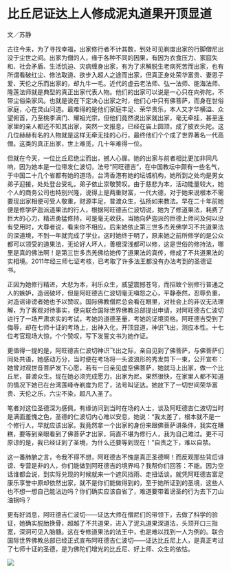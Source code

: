 # 比丘尼证达上人修成泥丸道果开顶显道

文／苏静

古往今来，为了寻找幸福，出家修行者不计其数，到处可见剃度出家的行脚僧尼出没于尘世之间。出家为僧的人，缘于各种不同的因果，有因为衣食压力、家庭失和、社会矛盾、生活饥迫、灾病缠身出家，有为了求解脱生老病死苦而出家，也有所谓看破红尘、修法取道、欲步入超人之途而出家，但真正身处荣华富贵、妻恩子爱、天伦之乐而出家的，却九牛一毛。近代的虚云老法师、弘一法师、能海法师、隆莲法师就是典型的真正出家代表人物。他们的出家可以说是一心只在向弥陀，不带尘俗染家风。也就是说在下定决心出家之时，他们心中只有佛菩萨，而身在世俗家庭，心在灵山问道。最难得的是他们家庭丰足、荣华贵乐，本人又才华横溢、众望俯首，乃至桃李满门、耀祖光宗，但他们竟然说出家就出家，毫无牵挂，甚至连家里的亲人都还不知其出家，突然一文报息，已经在庙上圆顶，成了披衣头陀。这几位赫赫有名的人物就是这样无牵无挂的心行，最终他们个个成了世界著名一代高僧。这类的真正出家，世上难觅，几十年难得一位。

但就在今天，一位比丘尼绝尘而出，撼人心扉。她的出家与前者相比更加非同凡响，因为她本是一位带发仁波切，法号“阿旺德吉”，在中国教坛中颇有一些名气，于中国二十几个省都有她的道场，台湾香港有她的坛城机构，她所到之处均是男女弟子迎接，处处登台受礼，弟子依止崇敬赞叹。由于慈悲为本，活动能量较大，她个人的商务公司也特别兴隆，说得上是两重财富，一代大德，对于她来说根本不需要现出家相便可受人敬重，财源丰足，普渡众生，弘扬如来教法。早在二十年前她便是修学萨迦派道果法的行人，根据阿旺德吉仁波切说，她为了修道果法，耗费了巨大的心力，精进勇猛修持，可是毫无收获。当她向萨迦派的巨德上师问及何以没有受用时，大尊者说，看来你不相应。后来她依止第三世多杰羌佛学习不共道果法的深道境，不到一年就完成了学业，这时她终于明了，原来她之前所修学的是公众都可以领受的道果法，无论好人坏人，善根深浅都可以修，这是世俗的修持法，哪里是真的佛法啊！是第三世多杰羌佛给她传了道果法的真传，修成了不共道果法的实相境。2011年经三师七证考核，已考取了许多法王都没有办法考到的圣德证书。

正因为她修行精进，大悲为本，利乐众生，威望震撼苍穹，而招致个别修行普通之人的嫉妒，造谣破坏，但是阿旺德吉仁波切毫无嗔怨之心，平静泰然，忍辱负重，对造谣诽谤者她也予以赞叹。国际佛教僧尼总会看在眼里，对社会上的非议无法理解，为了客观对待事实，便向联合国际世界佛教总部提出申请，对阿旺德吉仁波切进行了一场严肃求实的考试，考她的道德圣量，考她的证境资格。阿旺德吉受到了侮辱，却在七师十证的考场上，出神入化，开顶显道，神识飞出，测应本性。十七位考官现场大惊，个个赞叹，写下发誓文书为她作证。

更值得一提的是，阿旺德吉仁波切神识飞出之际，亲自见到了佛菩萨，与佛菩萨们同处共语，她感动万分，当时便在考场将一头波浪形的秀发剪下一束，公开宣布：她曾对观世音菩萨发下心愿，若有一日亲见虚空佛菩萨，她就马上出家，做一个比丘尼，普渡众生。现在她必须完成愿力，出家为尼。果然很快，在家里人都不知道的情况下她已在台湾莲峰寺剃度为尼了，法号叫证达。她放下了一切世间荣华富贵、天伦之乐，六尘不染，超凡入圣了。

笔者对这位圣德深为感佩，有缘访问到当时在场的人士，谈及阿旺德吉仁波切当时是满面羞愧之色，圣德的仁波切内心难以安息，她说：“我太差了，根本就不是一个修行人，早就应该出家。我竟然拿一个出家的身份来跟佛菩萨讲条件，我实在糟糕，要等到亲眼看到了佛菩萨才出家，简直不堪为修行人，我为自己难过。更不可原谅的是，我已经证到了圣境，为什么还要等到现在！”自责之下，难以自禁。

这一番肺腑之言，令我不得不想，阿旺德吉不愧是真正圣德啊！而反观那些背后诽谤、专营是非的人，你们能做到阿旺德吉的境界吗？我帮你们回答：不能。因为空话谁都会说，到实际兑现的时候就来一个遮风挡雨、走扭话谈。就凭阿旺德吉富足康乐享誉中原却依然出家，就不是你们能做得到的，至于她所证到的圣境，这些人也不想一想自己能沾边吗？你们确实应该自省了，难道要带着谤圣的行为去下刀山油锅吗？

更有好消息，阿旺德吉仁波切——证达大师在僧尼们的带领下，去做了科学的验证，她确实脱胎换骨，超越了不共道果，进入了泥丸道果深道法，头顶开口三指宽，深洞可见入脑髓。这在专修道果法的法王中，也是难以找到一人为例的。联合国际世界佛教总部已经正式宣布阿旺德吉仁波切——证达比丘尼上人，是真正考过了七师十证的圣德，是为佛陀们增光的比丘尼、好上师、众生的依怙。

![](https://cdn.jsdelivr.net/gh/gxlist/image/%E6%AF%94%E4%B8%98%E5%B0%BC%E8%AF%81%E8%BE%BE%E4%B8%8A%E4%BA%BA%E4%BF%AE%E6%88%90%E6%B3%A5%E4%B8%B8%E9%81%93%E6%9E%9C%E5%BC%80%E9%A1%B6%E6%98%BE%E9%81%93/202204171403673.png)